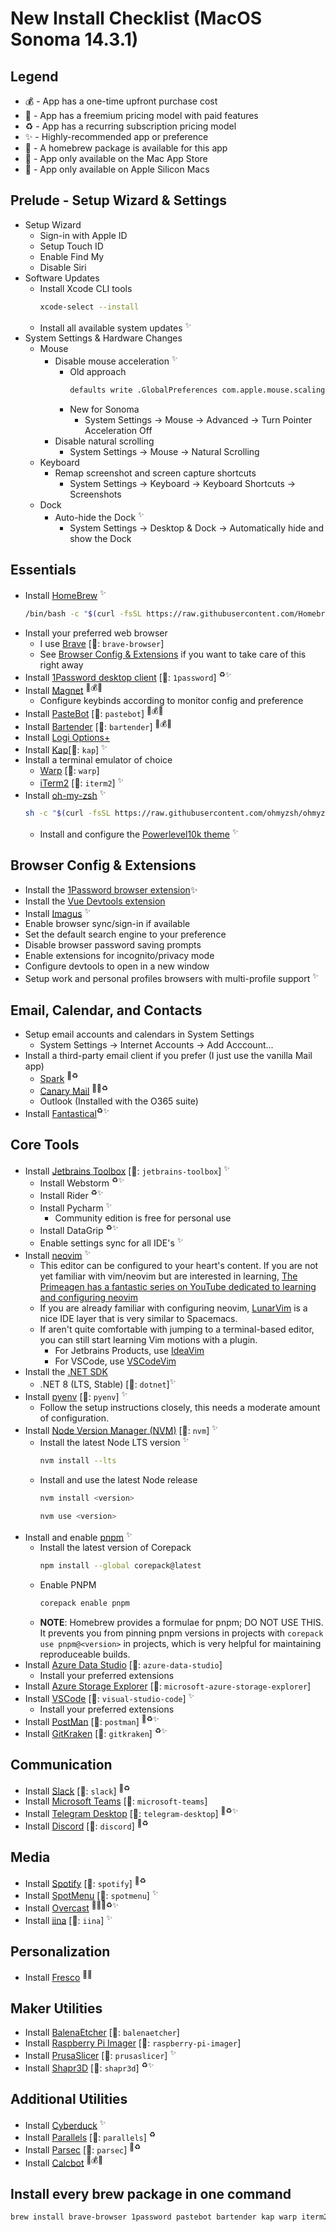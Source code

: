 # New Install Checklist (MacOS Sonoma 14.3.1)

## Legend
- 💰 - App has a one-time upfront purchase cost
- 💸 - App has a freemium pricing model with paid features
- ♻️ - App has a recurring subscription pricing model
- ✨ - Highly-recommended app or preference
- 🍺 - A homebrew package is available for this app
- 🛄 - App only available on the Mac App Store
- 🍎 - App only available on Apple Silicon Macs

## Prelude - Setup Wizard & Settings
- Setup Wizard
    - Sign-in with Apple ID
    - Setup Touch ID
    - Enable Find My
    - Disable Siri
- Software Updates
    - Install Xcode CLI tools 
        ```sh
        xcode-select --install
        ```
    - Install all available system updates <sup>✨</sup>
- System Settings & Hardware Changes
    - Mouse
        - Disable mouse acceleration  <sup>✨</sup>
          - Old approach
            ```sh
            defaults write .GlobalPreferences com.apple.mouse.scaling -1
            ```
          - New for Sonoma
            - System Settings -> Mouse -> Advanced -> Turn Pointer Acceleration Off
        - Disable natural scrolling
            - System Settings -> Mouse -> Natural Scrolling
    - Keyboard
      - Remap screenshot and screen capture shortcuts
        - System Settings -> Keyboard -> Keyboard Shortcuts -> Screenshots
    - Dock
        - Auto-hide the Dock  <sup>✨</sup>
            - System Settings -> Desktop & Dock -> Automatically hide and show the Dock


## Essentials
- Install [HomeBrew](https://brew.sh/) <sup>✨</sup>
    ```sh
    /bin/bash -c "$(curl -fsSL https://raw.githubusercontent.com/Homebrew/install/HEAD/install.sh)"
    ```
- Install your preferred web browser 
    - I use [Brave](https://brave.com/download/) [🍺: `brave-browser`]
    - See [Browser Config & Extensions](#browser-config--extensions) if you want to take care of this right away
- Install [1Password desktop client](https://1password.com/downloads/mac/) [🍺: `1password`] <sup>♻️✨</sup>
- Install [Magnet](https://apps.apple.com/us/app/magnet/id441258766?mt=12) <sup>🛄💰✨</sup>
    - Configure keybinds according to monitor config and preference
- Install [PasteBot](https://tapbots.com/pastebot/buy/) [🍺: `pastebot`] <sup>🛄💰✨</sup>
- Install [Bartender](https://www.macbartender.com/Bartender4/purchase.html) [🍺: `bartender`] <sup>🛄💰✨</sup>
- Install [Logi Options+](https://www.logitech.com/en-us/software/logi-options-plus.html)
- Install [Kap](https://getkap.co/)[🍺: `kap`] <sup>✨</sup>
- Install a terminal emulator of choice
    - [Warp](https://app.warp.dev/get_warp) [🍺: `warp`] 
    - [iTerm2](https://iterm2.com/downloads.html) [🍺: `iterm2`] <sup>✨</sup>
- Install [oh-my-zsh](https://ohmyz.sh/#install) <sup>✨</sup>
    ```sh
    sh -c "$(curl -fsSL https://raw.githubusercontent.com/ohmyzsh/ohmyzsh/master/tools/install.sh)"
    ```
    - Install and configure the [Powerlevel10k theme](https://github.com/romkatv/powerlevel10k) <sup>✨</sup>

## Browser Config & Extensions
- Install the [1Password browser extension](https://1password.com/downloads/browser-extension/)✨
- Install the [Vue Devtools extension](https://chrome.google.com/webstore/detail/vuejs-devtools/nhdogjmejiglipccpnnnanhbledajbpd?hl=en)
- Install [Imagus](https://chrome.google.com/webstore/detail/imagus/immpkjjlgappgfkkfieppnmlhakdmaab?hl=en) <sup>✨</sup>
- Enable browser sync/sign-in if available
- Set the default search engine to your preference
- Disable browser password saving prompts
- Enable extensions for incognito/privacy mode
- Configure devtools to open in a new window
- Setup work and personal profiles browsers with multi-profile support <sup>✨</sup>

## Email, Calendar, and Contacts
- Setup email accounts and calendars in System Settings
    - System Settings -> Internet Accounts -> Add Acccount...
- Install a third-party email client if you prefer (I just use the vanilla Mail app)
    - [Spark](https://sparkmailapp.com/download) <sup>💸♻️</sup>
    - [Canary Mail](https://apps.apple.com/us/app/canary-mail/id1236045954) <sup>🛄💸♻️</sup>
    - Outlook (Installed with the O365 suite)
- Install [Fantastical](https://flexibits.com/fantastical)<sup>♻️✨</sup>

## Core Tools
- Install [Jetbrains Toolbox](https://www.jetbrains.com/toolbox-app/) [🍺: `jetbrains-toolbox`] <sup>✨</sup>
    - Install Webstorm <sup>♻️✨</sup>
    - Install Rider <sup>♻️✨</sup>
    - Install Pycharm <sup>✨</sup>
        - Community edition is free for personal use
    - Install DataGrip <sup>♻️✨</sup>
    - Enable settings sync for all IDE's <sup>✨</sup>
- Install [neovim](https://neovim.io/) <sup>✨</sup>
  - This editor can be configured to your heart's content. If you are not yet familiar with vim/neovim but are interested in learning, [The Primeagen has a fantastic series on YouTube dedicated to learning and configuring neovim](https://youtube.com/playlist?list=PLm323Lc7iSW_wuxqmKx_xxNtJC_hJbQ7R&si=TkAuWV-wHfL6uYFv)
  - If you are already familiar with configuring neovim, [LunarVim](https://www.lunarvim.org/) is a nice IDE layer that is very similar to Spacemacs.
  - If aren't quite comfortable with jumping to a terminal-based editor, you can still start learning Vim motions with a plugin.
    - For Jetbrains Products, use [IdeaVim](https://plugins.jetbrains.com/plugin/164-ideavim)
    - For VSCode, use [VSCodeVim](https://marketplace.visualstudio.com/items?itemName=vscodevim.vim)
- Install the [.NET SDK](https://dotnet.microsoft.com/en-us/download)
    - .NET 8 (LTS, Stable) [🍺: `dotnet`]<sup>✨</sup>
- Install [pyenv](https://github.com/pyenv/pyenv) [🍺: `pyenv`] <sup>✨</sup>
    - Follow the setup instructions closely, this needs a moderate amount of configuration.
- Install [Node Version Manager (NVM)](https://github.com/nvm-sh/nvm) [🍺: `nvm`] <sup>✨</sup>
    - Install the latest Node LTS version <sup>✨</sup>
        ```sh
        nvm install --lts
        ```
    - Install and use the latest Node release
        ```sh
        nvm install <version>
        ```
        ```sh
        nvm use <version>
        ```
- Install and enable [pnpm](https://pnpm.io/installation) <sup>✨</sup>
    - Install the latest version of Corepack
        ```sh
        npm install --global corepack@latest
        ```
    - Enable PNPM
        ```sh
        corepack enable pnpm
        ```
    - **NOTE**: Homebrew provides a formulae for pnpm; DO NOT USE THIS. It prevents you from pinning pnpm versions in projects with `corepack use pnpm@<version>` in projects, which is very helpful for maintaining reproduceable builds.
- Install [Azure Data Studio](https://azure.microsoft.com/en-us/products/data-studio) [🍺: `azure-data-studio`]
    - Install your preferred extensions
- Install [Azure Storage Explorer](https://azure.microsoft.com/en-us/products/storage/storage-explorer) [🍺: `microsoft-azure-storage-explorer`]
- Install [VSCode](https://code.visualstudio.com/) [🍺: `visual-studio-code`] <sup>✨</sup>
    - Install your preferred extensions
- Install [PostMan](https://www.postman.com/downloads/) [🍺: `postman`] <sup>💸♻️✨</sup>
- Install [GitKraken](https://www.postman.com/downloads/) [🍺: `gitkraken`] <sup>♻️✨</sup>

## Communication
- Install [Slack](https://slack.com/downloads/mac)  [🍺: `slack`] <sup>💸♻️</sup>
- Install [Microsoft Teams](https://www.microsoft.com/en-us/microsoft-teams/download-app)  [🍺: `microsoft-teams`]
- Install [Telegram Desktop](https://desktop.telegram.org/)  [🍺: `telegram-desktop`] <sup>💸♻️✨</sup>
- Install [Discord](https://discord.com/download)  [🍺: `discord`] <sup>💸♻️</sup>


## Media
- Install [Spotify](https://www.spotify.com/us/download/other/) [🍺: `spotify`] <sup>💸♻️</sup>
- Install [SpotMenu](https://kmikiy.github.io/SpotMenu/) [🍺: `spotmenu`] <sup>✨</sup>
- Install [Overcast](https://apps.apple.com/us/app/overcast/id888422857) <sup>🛄🍎💸♻️✨</sup>
- Install [iina](https://iina.io/) [🍺: `iina`]  <sup>✨</sup>

## Personalization
- Install [Fresco](https://apps.apple.com/us/app/fresco/id1251572132?mt=12) <sup>🛄✨</sup>

## Maker Utilities
- Install [BalenaEtcher](https://www.balena.io/etcher) [🍺: `balenaetcher`] 
- Install [Raspberry Pi Imager](https://www.raspberrypi.com/software/) [🍺: `raspberry-pi-imager`]
- Install [PrusaSlicer](https://www.prusa3d.com/page/prusaslicer_424/) [🍺: `prusaslicer`] <sup>✨</sup>
- Install [Shapr3D](https://www.shapr3d.com/) [🍺: `shapr3d`] <sup>♻️✨</sup>

## Additional Utilities
- Install [Cyberduck](https://apps.apple.com/us/app/cyberduck/id409222199?mt=12) <sup>✨</sup>
- Install [Parallels](https://www.parallels.com/products/desktop/) [🍺: `parallels`] <sup>♻️</sup>
- Install [Parsec](https://parsec.app/downloads) [🍺: `parsec`] <sup>💸♻️</sup>
- Install [Calcbot](https://apps.apple.com/us/app/calcbot-the-smart-calculator/id931657367?mt=12) <sup>🛄💰✨</sup>


## Install every brew package in one command
```sh
brew install brave-browser 1password pastebot bartender kap warp iterm2 jetbrains-toolbox dotnet pyenv nvm azure-data-studio microsoft-azure-storage-explorer visual-studio-code postman gitkraken slack microsoft-teams telegram-desktop discord spotify spotmenu iina balenaetcher raspberry-pi-imager prusaslicer shapr3d parallels
```
